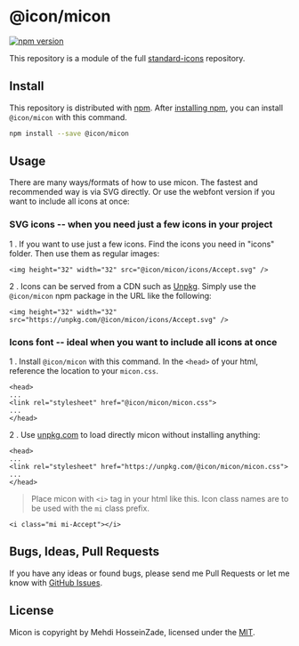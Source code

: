 # @icon/micon

[![npm version](https://img.shields.io/npm/v/@icon/micon.svg)](https://www.npmjs.org/package/@icon/micon)

This repository is a module of the full [standard-icons][standard-icons] repository.

## Install

This repository is distributed with [npm]. After [installing npm][install-npm], you can install `@icon/micon` with this command.

```bash
npm install --save @icon/micon
```

## Usage

There are many ways/formats of how to use micon. The fastest and recommended way is via SVG directly. Or use the webfont version if you want to include all icons at once:

### SVG icons -- when you need just a few icons in your project

1 . If you want to use just a few icons. Find the icons you need in "icons" folder. Then use them as regular images:

```
<img height="32" width="32" src="@icon/micon/icons/Accept.svg" />
```

2 . Icons can be served from a CDN such as [Unpkg][Unpkg]. Simply use the `@icon/micon` npm package in the URL like the following:

```
<img height="32" width="32" src="https://unpkg.com/@icon/micon/icons/Accept.svg" />
```

### Icons font -- ideal when you want to include all icons at once

1 . Install `@icon/micon` with this command. In the `<head>` of your html, reference the location to your `micon.css`.

```
<head>
...
<link rel="stylesheet" href="@icon/micon/micon.css">
...
</head>
```

2 . Use [unpkg.com][Unpkg] to load directly micon without installing anything:

```
<head>
...
<link rel="stylesheet" href="https://unpkg.com/@icon/micon/micon.css">
...
</head>
```

> Place micon with `<i>` tag in your html like this. Icon class names are to be used with the `mi` class prefix.

```
<i class="mi mi-Accept"></i>
```


## Bugs, Ideas, Pull Requests

If you have any ideas or found bugs, please send me Pull Requests or let me know with [GitHub Issues][github issues].

## License

Micon is copyright by Mehdi HosseinZade, licensed under the [MIT][license].

[license]: https://opensource.org/licenses/MIT
[standard-icons]: https://github.com/thecreation/standard-icons
[npm]: https://www.npmjs.com/
[install-npm]: https://docs.npmjs.com/getting-started/installing-node
[sass]: http://sass-lang.com/
[github issues]: https://github.com/thecreation/standard-icons/issues
[Unpkg]: https://unpkg.com